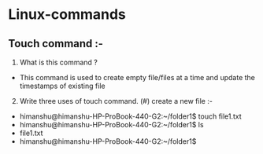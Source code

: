 # Linux-commands
## Touch command :-
1. What is this command ?
 
 - This command is used to create empty file/files at a time and update the timestamps of existing file

2. Write three uses of touch command.
   (#) create a new file :-
-  himanshu@himanshu-HP-ProBook-440-G2:~/folder1$ touch file1.txt
-  himanshu@himanshu-HP-ProBook-440-G2:~/folder1$ ls
-  file1.txt
-  himanshu@himanshu-HP-ProBook-440-G2:~/folder1$ 

